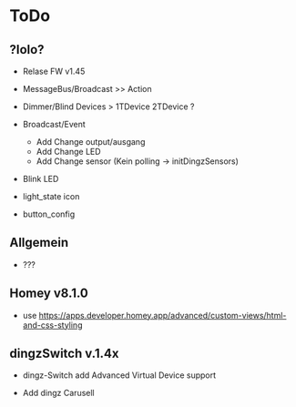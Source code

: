 # ToDo

## ?Iolo?

- Relase FW v1.45
- MessageBus/Broadcast >> Action
- Dimmer/Blind Devices > 1TDevice 2TDevice ?

- Broadcast/Event
  - Add Change output/ausgang
  - Add Change LED
  - Add Change sensor (Kein polling -> initDingzSensors)

- Blink LED

- light_state icon

- button_config 

## Allgemein

- ???

## Homey v8.1.0

- use <https://apps.developer.homey.app/advanced/custom-views/html-and-css-styling>

## dingzSwitch v.1.4x

- dingz-Switch add Advanced Virtual Device support

- Add dingz Carusell
